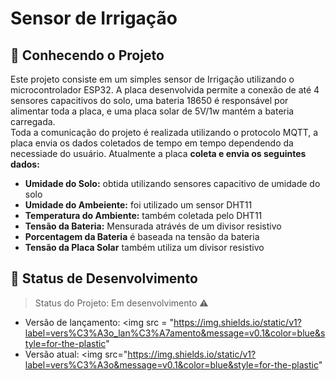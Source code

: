 # Sensor de Irrigação
## :mag_right: Conhecendo o Projeto
Este projeto consiste em um simples sensor de Irrigação utilizando o microcontrolador ESP32. A placa desenvolvida permite a conexão de até 4 sensores capacitivos do solo, uma bateria 18650 é responsável por alimentar toda a placa, e uma placa solar de 5V/1w mantém a bateria carregada.  
Toda a comunicação do projeto é realizada utilizando o protocolo MQTT, a placa envia os dados coletados de tempo em tempo dependendo da necessiade do usuário. Atualmente a placa **coleta e envia os seguintes dados:**  

* **Umidade do Solo:** obtida utilizando sensores capacitivo de umidade do solo
* **Umidade do Ambeiente:** foi utilizado um sensor DHT11
* **Temperatura do Ambiente:** também coletada pelo DHT11
* **Tensão da Bateria:** Mensurada atrávés de um divisor resistivo
* **Porcentagem da Bateria** é baseada na tensão da bateria
* **Tensão da Placa Solar** também utiliza um divisor resistivo

## :wrench: Status de Desenvolvimento

> Status do Projeto: Em desenvolvimento :warning:
- Versão de lançamento: <img src = "https://img.shields.io/static/v1?label=vers%C3%A3o_lan%C3%A7amento&message=v0.1&color=blue&style=for-the-plastic"
- Versão atual: <img src="https://img.shields.io/static/v1?label=vers%C3%A3o&message=v0.1&color=blue&style=for-the-plastic"